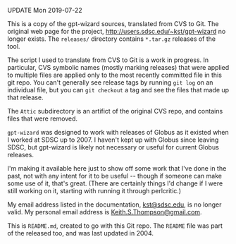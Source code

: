 UPDATE Mon 2019-07-22

This is a copy of the gpt-wizard sources, translated
from CVS to Git.  The original web page for the project,
    http://users.sdsc.edu/~kst/gpt-wizard
no longer exists.  The `releases/` directory contains `*.tar.gz`
releases of the tool.

The script I used to translate from CVS to Git is a work in progress.
In particular, CVS symbolic names (mostly marking releases) that
were applied to multiple files are applied only to the most recently
committed file in this git repo.  You can't generally see release tags
by running `git log` on an individual file, but you can `git checkout`
a tag and see the files that made up that release.

The `Attic` subdirectory is an artifict of the original CVS repo,
and contains files that were removed.

`gpt-wizard` was designed to work with releases of Globus as it existed
when I worked at SDSC up to 2007.  I haven't kept up with Globus
since leaving SDSC, but gpt-wizard is likely not necessary or useful
for current Globus releases.

I'm making it available here just to show off some work that I've
done in the past, not with any intent for it to be useful -- though if
someone can make some use of it, that's great.  (There are certainly
things I'd change if I were still working on it, starting with running
it through perlcritic.)

My email address listed in the documentation, <kst@sdsc.edu>,
is no longer valid.  My personal email address is
<Keith.S.Thompson@gmail.com>.

This is `README.md`, created to go with this Git repo.  The `README`
file was part of the released too, and was last updated in 2004.
